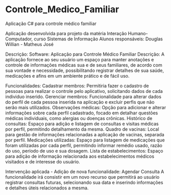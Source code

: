 # Controle_Medico_Familiar
Aplicação C# para controle médico familiar

Aplicação desenvolvida para projeto da matéria Interação Humano-Computador, curso Sistemas de Informação
Alunos responsáveis: Douglas Willian - Matheus José

Descrição:
Software: Aplicação para Controle Médico Familiar 
Descrição: A aplicação fornece ao seu usuário um espaço para manter anotações e controle de informações médicas sua e de seus familiares, 
de acordo com sua vontade e necessidade, possibilitando registrar detalhes de sua saúde, medicações e afins em um ambiente prático 
e de fácil uso. 

Funcionalidades: 
  Cadastrar membros: Permitiria fazer o cadastro de pessoas para realizar o controle pelo aplicativo, 
solicitando dados de cada individuo inserido. 
  Gerenciar membros: Funcionalidade para alterar dados do perfil de cada pessoa inserida na aplicação e excluir 
perfis que não serão mais utilizados. 
  Observações médicas: Opção para adicionar e alterar informações sobre cada perfil cadastrado, 
focado em detalhar questões médicas individuais, como alergias ou doenças crônicas. 
  Histórico de consultas: Espaço para adição e listagem de consultas e visitas médicas por perfil, permitindo detalhamento da mesma. 
  Quadro de vacinas: Local para gestão de informações relacionadas a aplicação de vacinas, separada por perfil. 
  Medicações utilizadas: Espaço para listagem de medicações que foram utilizadas por cada perfil, permitindo informar remédio usado, 
razão do uso, período de uso e sua dosagem. 
  Lista de estabelecimentos: Espaço para adição de informação relacionada aos estabelecimentos médicos visitados e de interesse do usuário. 
  
Intervenção aplicada - Adição de nova funcionalidade: Agendar Consulta
  A funcionalidade irá consistir em um novo recurso que permitirá ao usuário registrar consultas futuras, selecionando sua data e inserindo 
informações e detalhes úteis relacionados a mesma.  

